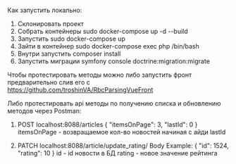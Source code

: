 Как запустить локально:

1. Склонировать проект 
2. Собрать контейнеры sudo docker-compose up -d --build
3. Запустить sudo docker-compose up
4. Зайти в контейнер sudo docker-compose exec php /bin/bash
5. Внутри запустить composer install
6. Запустить миграции symfony console doctrine:migration:migrate

Чтобы протестировать методы можно либо запустить фронт предварительно слив его с https://github.com/troshinVA/RbcParsingVueFront

Либо протестировать api методы по получению списка и обновлению методов через Postman:
1. POST localhost:8088/articles
{
    "itemsOnPage": 3,
    "lastId": 0 
}
itemsOnPage - возвращаемое кол-во новостей начиная с айди lastId

2. PATCH localhost:8088/article/update_rating/
Body Example: {
    "id": 1524,
    "rating": 10
}
id - id новости в БД 
rating - новое значение рейтинга
